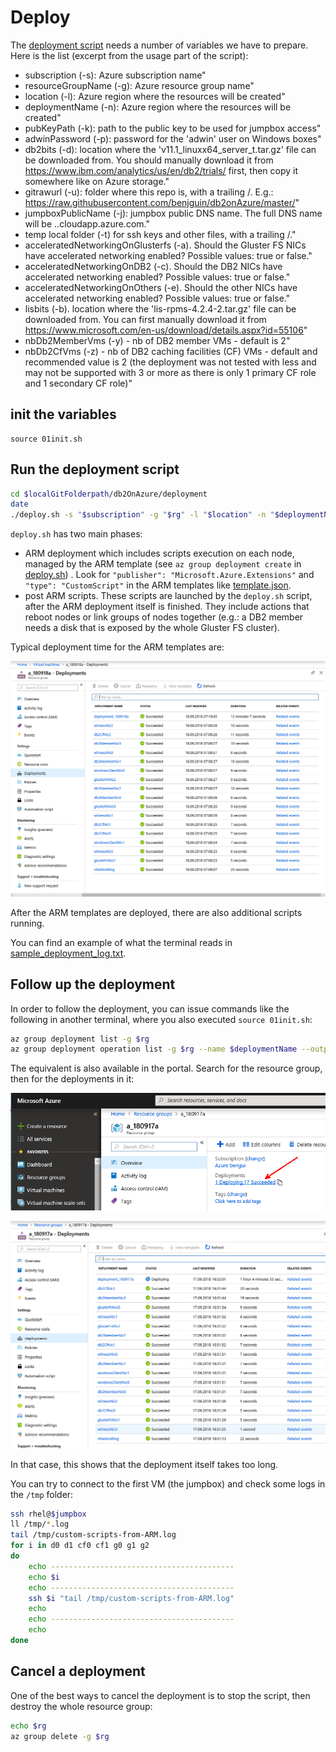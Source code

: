 # Deploy

The [deployment script](../deployment/deploy.sh) needs a number of variables we have to prepare. 
Here is the list (excerpt from the usage part of the script):
- subscription (-s): Azure subscription name"
- resourceGroupName (-g): Azure resource group name"
- location (-l): Azure region where the resources will be created"
- deploymentName (-n): Azure region where the resources will be created"
- pubKeyPath (-k): path to the public key to be used for jumpbox access"
- adwinPassword (-p): password for the 'adwin' user on Windows boxes"
- db2bits (-d): location where the 'v11.1_linuxx64_server_t.tar.gz' file can be downloaded from. You should manually download it from https://www.ibm.com/analytics/us/en/db2/trials/ first, then copy it somewhere like on Azure storage."
- gitrawurl (-u): folder where this repo is, with a trailing /. E.g.: https://raw.githubusercontent.com/benjguin/db2onAzure/master/"
- jumpboxPublicName (-j): jumpbox public DNS name. The full DNS name will be <jumpboxPublicName>.<location>.cloudapp.azure.com."
- temp local folder (-t) for ssh keys and other files, with a trailing /."
- acceleratedNetworkingOnGlusterfs (-a). Should the Gluster FS NICs have accelerated networking enabled? Possible values: true or false."
- acceleratedNetworkingOnDB2 (-c). Should the DB2 NICs have accelerated networking enabled? Possible values: true or false."
- acceleratedNetworkingOnOthers (-e). Should the other NICs have accelerated networking enabled? Possible values: true or false."
- lisbits (-b). location where the 'lis-rpms-4.2.4-2.tar.gz' file can be downloaded from. You can first manually download it from https://www.microsoft.com/en-us/download/details.aspx?id=55106"
- nbDb2MemberVms (-y) - nb of DB2 member VMs - default is 2"
- nbDb2CfVms (-z) - nb of DB2 caching facilities (CF) VMs - default and recommended value is 2 (the deployment was not tested with less and may not be supported with 3 or more as there is only 1 primary CF role and 1 secondary CF role)"


## init the variables

```
source 01init.sh
```

## Run the deployment script

```bash
cd $localGitFolderpath/db2OnAzure/deployment
date
./deploy.sh -s "$subscription" -g "$rg" -l "$location" -n "$deploymentName" -k "$pubKeyPath" -p "$adwinPassword" -d "$db2bits" -u "$gitrawurl" -j "$jumpboxPublicName" -t "$tempLocalFolder" -a "$acceleratedNetworkingOnGlusterfs" -c "$acceleratedNetworkingOnDB2" -e "$acceleratedNetworkingOnOthers" -b "$lisbits" -y $nbDb2MemberVms
```

`deploy.sh` has two main phases:
- ARM deployment which includes scripts execution on each node, managed by the ARM template (see `az group deployment create` in [deploy.sh](../deployment/deploy.sh)) . Look for `"publisher": "Microsoft.Azure.Extensions"` and `"type": "CustomScript"` in the ARM templates like [template.json](../deployment/template.json).
- post ARM scripts. These scripts are launched by the `deploy.sh` script, after the ARM deployment itself is finished. They include actions that reboot nodes or link groups of nodes together (e.g.: a DB2 member needs a disk that is exposed by the whole Gluster FS cluster).

Typical deployment time for the ARM templates are:

![](img/azure008.png)

After the ARM templates are deployed, there are also additional scripts running.

You can find an example of what the terminal reads in [sample_deployment_log.txt](sample_logs/localLaptop/sample_deployment_log.txt).

## Follow up the deployment

In order to follow the deployment, you can issue commands like the following in another terminal, where you also executed `source 01init.sh`:

```bash
az group deployment list -g $rg
az group deployment operation list -g $rg --name $deploymentName --output jsonc --query "[?properties.provisioningState != 'Succeeded']"
```

The equivalent is also available in the portal. Search for the resource group, then for the deployments in it:

![](img/azure006.png)

![](img/azure007.png)

In that case, this shows that the deployment itself takes too long.

You can try to connect to the first VM (the jumpbox) and check some logs in the `/tmp` folder:

```bash
ssh rhel@$jumpbox
ll /tmp/*.log
tail /tmp/custom-scripts-from-ARM.log
for i in d0 d1 cf0 cf1 g0 g1 g2
do
    echo -----------------------------------------
    echo $i
    echo -----------------------------------------
    ssh $i "tail /tmp/custom-scripts-from-ARM.log"
    echo
    echo -----------------------------------------
    echo
done
```

## Cancel a deployment

One of the best ways to cancel the deployment is to stop the script, then destroy the whole resource group:

```bash
echo $rg
az group delete -g $rg
```
